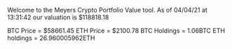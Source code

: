 Welcome to the Meyers Crypto Portfolio Value tool. 
As of 04/04/21 at 13:31:42 our valuation is $118818.18 

BTC Price = $58661.45
 ETH Price = $2100.78
BTC Holdings = 1.06BTC
 ETH holdings = 26.960005962ETH 
